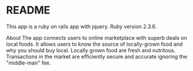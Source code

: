 # README
This app is a ruby on rails app with jquery. Ruby version 2.3.6.

About 
The app connects users to online marketplace with superb deals on local foods. It allows users to know the source of locally-grown food and why you should buy local. Locally grown food are fresh and nutritous. Transactions in the market are efficiently secure and accurate ignoring the "middle-man" fee.
